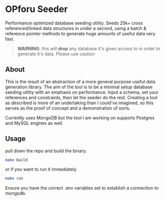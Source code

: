 # OPforu Seeder
Performance optimized database seeding utility. Seeds 25k+ cross referenced/linked data structures in under a second, using a batch & reference pointer methods to generate huge amounts of useful data very fast.

>**WARNING**: this will _**drop**_ any database it's given access to in order to generate it's data. Please use caution

## About
This is the result of an abstraction of a more general purpose useful data generation library. The aim of the tool is to be a minimal setup database seeding utility with an emphasis on performance. Input a schema, set your references and constraints, then let the seeder do the rest. Creating a tool as described is more of an undertaking than I could've imagined, so this serves as the proof of concept and a demonstration of sorts.

Currently uses MongoDB but the tool I am working on supports Postgres and MySQL engines as well.


## Usage
pull down the repo and build the binary.

```bash
make build
```

or if you want to run it immediately

```bash
make run
```

Ensure you have the correct .env variables set to establish a connection to mongodb.
